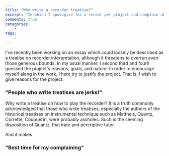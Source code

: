 ```yaml
---
title: "Why write a recorder treatise?"
excerpt: "In which I apologize for a recent pet project and complain about recorder players"
comments: true
categories: 
    - 
tags:
    - 
---
```


I've recently been working on an essay which could loosely be described as a treatise on recorder interpretation, although it threatens to overrun even those generous bounds. In my usual manner, I second third and fourh guessed the project's reasons, goals, and nature. In order to encourage myself along in the work, I here try to justify the project. That is, I wish to give reasons for the project.

### "People who write treatises are jerks!"

Why write a treatise on how to play the recorder? It is a truth commonly acknowledged that those who write treatises, especially the authors of the historical treatises on instrumental technique such as Mattheis, Quantz, Corrette, Coupuerin, were probably assholes. Such is the seeming disposition of Quantz, that irate and percriptive tutor. 

And it makes 

### "Best time for my complaining"



